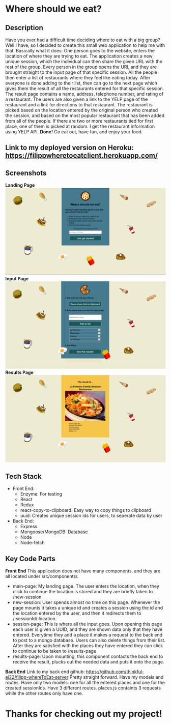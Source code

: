 # Where should we eat?
## Description
Have you ever had a difficult time deciding where to eat with a big group? Well I have, so I decided to create this small web application to help me with that.
Basically what it does:
One person goes to the website, enters the location of where they are trying to eat. The application creates a new unique session, which the individual can then share the given URL with the rest of the group. Every person in the group opens the URl, and they are brought straight to the input page of that specific session. All the people then enter a list of restaurants where they feel like eating today. After everyone is done adding to their list, then can go to the next page which gives them the result of all the restaurants entered for that specific session. The result page contains a name, address, telephone number, and rating of a restaurant. The users are also given a link to the YELP page of the restaurant and a link for directions to that restaurant. The restaurant is picked based on the location entered by the original person who created the session, and based on the most popular restaurant that has been added from all of the people. If there are two or more restaurants tied for first place, one of them is picked at random. I get the restaurant information using YELP API.
**Done!** Go eat out, have fun, and enjoy your food.

## Link to my deployed version on Heroku: https://filippwheretoeatclient.herokuapp.com/

## Screenshots
**Landing Page**
![image](/README_PICS/landing-page.PNG)
**Input Page**
![image](/README_PICS/input-page.PNG)
**Results Page**
![image](/README_PICS/result-page.PNG)

## Tech Stack
- Front End:
  - Enzyme: For testing
  - React
  - Redux
  - react-copy-to-clipboard: Easy way to copy things to clipboard
  - uuid: Creates unique session ids for users, to seperate data by user
- Back End:
  - Express
  - Mongoose/MongoDB: Database
  - Node
  - Node-fetch

## Key Code Parts
**Front End**
This application does not have many components, and they are all located under src/components/.
- main-page: My landing page. The user enters the location, when they click to continue the location is stored and they are briefly taken to /new-session.
- new-session: User spends almost no time on this page. Whenever the page mounts it takes a unique id and creates a session using the id and the location entered by the user, and then it redirects them to /:sessionId/:location.
- session-page: This is where all the input goes. Upon opening this page each user is given a UUID, and they are shown data only that they have entered. Everytime they add a place it makes a request to the back end to post to a mongo database. Users can also delete things from their list. After they are satisfied with the places they have entered they can click to continue to be taken to /results-page
- results-page: Upon mounting, this component contacts the back end to receive the result, plucks out the needed data and puts it onto the page.

**Back End**
Link to my back end github: https://github.com/thinkful-ei22/filipp-whereToEat-server
Pretty straight forward. Have my models and routes. Have only two models: one for all the entered places and one for the created sessionIds. Have 3 different routes. places.js containts 3 requests while the other routes only have one.

# Thanks for checking out my project!